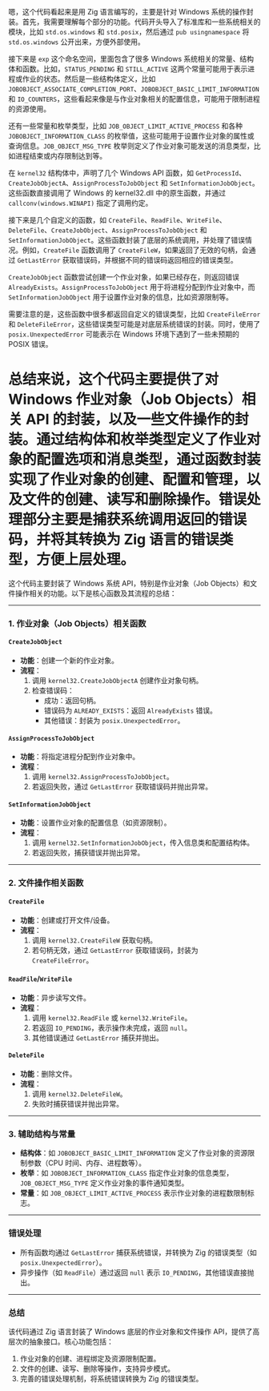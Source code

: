 嗯，这个代码看起来是用 Zig 语言编写的，主要是针对 Windows 系统的操作封装。首先，我需要理解每个部分的功能。代码开头导入了标准库和一些系统相关的模块，比如 `std.os.windows` 和 `std.posix`，然后通过 `pub usingnamespace` 将 `std.os.windows` 公开出来，方便外部使用。

接下来是 `exp` 这个命名空间，里面包含了很多 Windows 系统相关的常量、结构体和函数。比如，`STATUS_PENDING` 和 `STILL_ACTIVE` 这两个常量可能用于表示进程或作业的状态。然后是一些结构体定义，比如 `JOBOBJECT_ASSOCIATE_COMPLETION_PORT`、`JOBOBJECT_BASIC_LIMIT_INFORMATION` 和 `IO_COUNTERS`，这些看起来像是与作业对象相关的配置信息，可能用于限制进程的资源使用。

还有一些常量和枚举类型，比如 `JOB_OBJECT_LIMIT_ACTIVE_PROCESS` 和各种 `JOBOBJECT_INFORMATION_CLASS` 的枚举值，这些可能用于设置作业对象的属性或查询信息。`JOB_OBJECT_MSG_TYPE` 枚举则定义了作业对象可能发送的消息类型，比如进程结束或内存限制达到等。

在 `kernel32` 结构体中，声明了几个 Windows API 函数，如 `GetProcessId`、`CreateJobObjectA`、`AssignProcessToJobObject` 和 `SetInformationJobObject`。这些函数直接调用了 Windows 的 kernel32.dll 中的原生函数，并通过 `callconv(windows.WINAPI)` 指定了调用约定。

接下来是几个自定义的函数，如 `CreateFile`、`ReadFile`、`WriteFile`、`DeleteFile`、`CreateJobObject`、`AssignProcessToJobObject` 和 `SetInformationJobObject`。这些函数封装了底层的系统调用，并处理了错误情况。例如，`CreateFile` 函数调用了 `CreateFileW`，如果返回了无效的句柄，会通过 `GetLastError` 获取错误码，并根据不同的错误码返回相应的错误类型。

`CreateJobObject` 函数尝试创建一个作业对象，如果已经存在，则返回错误 `AlreadyExists`。`AssignProcessToJobObject` 用于将进程分配到作业对象中，而 `SetInformationJobObject` 用于设置作业对象的信息，比如资源限制等。

需要注意的是，这些函数中很多都返回自定义的错误类型，比如 `CreateFileError` 和 `DeleteFileError`，这些错误类型可能是对底层系统错误的封装。同时，使用了 `posix.UnexpectedError` 可能表示在 Windows 环境下遇到了一些未预期的 POSIX 错误。

总结来说，这个代码主要提供了对 Windows 作业对象（Job Objects）相关 API 的封装，以及一些文件操作的封装。通过结构体和枚举类型定义了作业对象的配置选项和消息类型，通过函数封装实现了作业对象的创建、配置和管理，以及文件的创建、读写和删除操作。错误处理部分主要是捕获系统调用返回的错误码，并将其转换为 Zig 语言的错误类型，方便上层处理。
================================================
这个代码主要封装了 Windows 系统 API，特别是作业对象（Job Objects）和文件操作相关的功能。以下是核心函数及其流程的总结：

---

### **1. 作业对象（Job Objects）相关函数**
#### **`CreateJobObject`**
- **功能**：创建一个新的作业对象。
- **流程**：
  1. 调用 `kernel32.CreateJobObjectA` 创建作业对象句柄。
  2. 检查错误码：
     - 成功：返回句柄。
     - 错误码为 `ALREADY_EXISTS`：返回 `AlreadyExists` 错误。
     - 其他错误：封装为 `posix.UnexpectedError`。

#### **`AssignProcessToJobObject`**
- **功能**：将指定进程分配到作业对象中。
- **流程**：
  1. 调用 `kernel32.AssignProcessToJobObject`。
  2. 若返回失败，通过 `GetLastError` 获取错误码并抛出异常。

#### **`SetInformationJobObject`**
- **功能**：设置作业对象的配置信息（如资源限制）。
- **流程**：
  1. 调用 `kernel32.SetInformationJobObject`，传入信息类和配置结构体。
  2. 若返回失败，捕获错误并抛出异常。

---

### **2. 文件操作相关函数**
#### **`CreateFile`**
- **功能**：创建或打开文件/设备。
- **流程**：
  1. 调用 `kernel32.CreateFileW` 获取句柄。
  2. 若句柄无效，通过 `GetLastError` 获取错误码，封装为 `CreateFileError`。

#### **`ReadFile`/`WriteFile`**
- **功能**：异步读写文件。
- **流程**：
  1. 调用 `kernel32.ReadFile` 或 `kernel32.WriteFile`。
  2. 若返回 `IO_PENDING`，表示操作未完成，返回 `null`。
  3. 其他错误通过 `GetLastError` 捕获并抛出。

#### **`DeleteFile`**
- **功能**：删除文件。
- **流程**：
  1. 调用 `kernel32.DeleteFileW`。
  2. 失败时捕获错误并抛出异常。

---

### **3. 辅助结构与常量**
- **结构体**：如 `JOBOBJECT_BASIC_LIMIT_INFORMATION` 定义了作业对象的资源限制参数（CPU 时间、内存、进程数等）。
- **枚举**：如 `JOBOBJECT_INFORMATION_CLASS` 指定作业对象的信息类型，`JOB_OBJECT_MSG_TYPE` 定义作业对象的事件通知类型。
- **常量**：如 `JOB_OBJECT_LIMIT_ACTIVE_PROCESS` 表示作业对象的进程数限制标志。

---

### **错误处理**
- 所有函数均通过 `GetLastError` 捕获系统错误，并转换为 Zig 的错误类型（如 `posix.UnexpectedError`）。
- 异步操作（如 `ReadFile`）通过返回 `null` 表示 `IO_PENDING`，其他错误直接抛出。

---

### **总结**
该代码通过 Zig 语言封装了 Windows 底层的作业对象和文件操作 API，提供了高层次的抽象接口。核心功能包括：
1. 作业对象的创建、进程绑定及资源限制配置。
2. 文件的创建、读写、删除等操作，支持异步模式。
3. 完善的错误处理机制，将系统错误转换为 Zig 的错误类型。